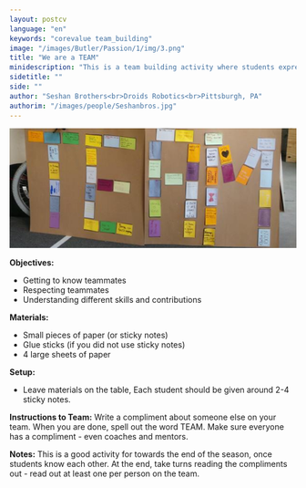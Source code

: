 ```yaml
---
layout: postcv
language: "en"
keywords: "corevalue team_building"
image: "/images/Butler/Passion/1/img/3.png"
title: "We are a TEAM"
minidescription: "This is a team building activity where students express their appreciation for each other."
sidetitle: ""
side: ""
author: "Seshan Brothers<br>Droids Robotics<br>Pittsburgh, PA"
authorim: "/images/people/Seshanbros.jpg"
---
```



<img src="/images/CoreValues/TEAM.jpg" style="max-width: 100%">

<b>Objectives:</b>
- Getting to know teammates
- Respecting teammates
- Understanding different skills and contributions

<b>Materials:</b>
- Small pieces of paper (or sticky notes)
- Glue sticks (if you did not use sticky notes)
- 4 large sheets of paper

<b>Setup:</b>
- Leave materials on the table, Each student should be given around 2-4 sticky notes.

<b>Instructions to Team:</b>
Write a compliment about someone else on your team. When you are done, spell out the word TEAM. Make sure everyone has a compliment - even coaches and mentors.

<b>Notes:</b>
This is a good activity for towards the end of the season, once students know each other. At the end, take turns reading the compliments out - read out at least one per person on the team.

